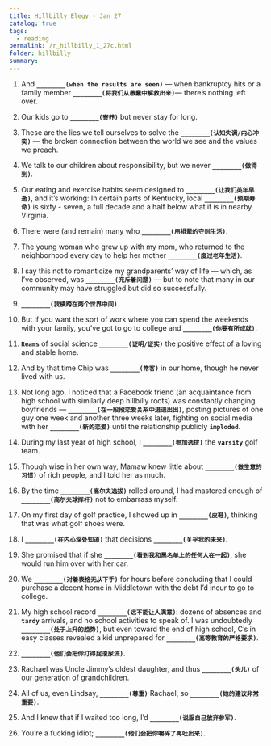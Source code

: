 ```yaml
---
title: Hillbilly Elegy - Jan 27
catalog: true
tags: 
  - reading
permalink: /r_hillbilly_1_27c.html
folder: hillbilly
summary: 
---
```



1.  And <b data-toggle="tooltip" data-original-title="{{site.data.answers.hill_d_8c_a1}}">`________(when the results are seen)`</b> — when bankruptcy hits or a family member <b data-toggle="tooltip" data-original-title="{{site.data.answers.hill_d_8_a2}}">`________(将我们从愚蠢中解救出来)`</b>— there’s nothing left over.

2.  Our kids go to <b data-toggle="tooltip" data-original-title="{{site.data.answers.hill_d_8c_b1}}">`________(寄养)`</b> but never stay for long.

3.  These are the lies we tell ourselves to solve the <b data-toggle="tooltip" data-original-title="{{site.data.answers.hill_d_8c_c1}}">`________(认知失调/内心冲突)`</b> — the broken connection between the world we see and the values we preach.

4.  We talk to our children about responsibility, but we never <b data-toggle="tooltip" data-original-title="{{site.data.answers.hill_d_8c_d1}}">`________(做得到)`</b>.

5.  Our eating and exercise habits seem designed to <b data-toggle="tooltip" data-original-title="{{site.data.answers.hill_d_8c_e2}}">`________(让我们英年早逝)`</b>, and it’s working: In certain parts of Kentucky, local <b data-toggle="tooltip" data-original-title="{{site.data.answers.hill_d_8c_e1}}">`________(预期寿命)`</b> is sixty - seven, a full decade and a half below what it is in nearby Virginia.

6.  There were (and remain) many who <b data-toggle="tooltip" data-original-title="{{site.data.answers.hill_d_8c_f1}}">`________(用祖辈的守则生活)`</b>.

7.  The young woman who grew up with my mom, who returned to the neighborhood every day to help her mother <b data-toggle="tooltip" data-original-title="{{site.data.answers.hill_d_8c_g1}}">`________(度过老年生活)`</b>.

8.  I say this not to romanticize my grandparents’ way of life — which, as I’ve observed, was <b data-toggle="tooltip" data-original-title="{{site.data.answers.hill_d_8c_h1}}">`________(充斥着问题)`</b> — but to note that many in our community may have struggled but did so successfully.

9.  <b data-toggle="tooltip" data-original-title="{{site.data.answers.hill_d_8c_i1}}">`________(我横跨在两个世界中间)`</b>.

10.  But if you want the sort of work where you can spend the weekends with your family, you’ve got to go to college and <b data-toggle="tooltip" data-original-title="{{site.data.answers.hill_d_8c_j1}}">`________(你要有所成就)`</b>.

11.  <b data-toggle="tooltip" data-original-title="{{site.data.glossary.Reams}}">`Reams`</b> of social science <b data-toggle="tooltip" data-original-title="{{site.data.answers.hill_d_8c_k1}}">`________(证明/证实)`</b> the positive effect of a loving and stable home.

12.  And by that time Chip was <b data-toggle="tooltip" data-original-title="{{site.data.answers.hill_d_8c_l1}}">`________(常客)`</b> in our home, though he never lived with us.

13.  Not long ago, I noticed that a Facebook friend (an acquaintance from high school with similarly deep hillbilly roots) was constantly changing boyfriends — <b data-toggle="tooltip" data-original-title="{{site.data.answers.hill_d_8c_m1}}">`________(在一段段恋爱关系中进进出出)`</b>, posting pictures of one guy one week and another three weeks later, fighting on social media with her <b data-toggle="tooltip" data-original-title="{{site.data.answers.hill_d_8c_m2}}">`________(新的恋爱)`</b> until the relationship publicly <b data-toggle="tooltip" data-original-title="{{site.data.glossary.imploded}}">`imploded`</b>.

14.  During my last year of high school, I <b data-toggle="tooltip" data-original-title="{{site.data.answers.hill_d_8c_n1}}">`________(参加选拔)`</b> the <b data-toggle="tooltip" data-original-title="{{site.data.glossary.varsity}}">`varsity`</b> golf team.

15.  Though wise in her own way, Mamaw knew little about <b data-toggle="tooltip" data-original-title="{{site.data.answers.hill_d_8c_o1}}">`________(做生意的习惯)`</b> of rich people, and I told her as much.

16.  By the time <b data-toggle="tooltip" data-original-title="{{site.data.answers.hill_d_8c_p1}}">`________(高尔夫选拔)`</b> rolled around, I had mastered enough of <b data-toggle="tooltip" data-original-title="{{site.data.answers.hill_d_8c_p2}}">`________(高尔夫球挥杆)`</b> not to embarrass myself.

17.  On my first day of golf practice, I showed up in <b data-toggle="tooltip" data-original-title="{{site.data.answers.hill_d_8c_q1}}">`________(皮鞋)`</b>, thinking that was what golf shoes were.

18.  I <b data-toggle="tooltip" data-original-title="{{site.data.answers.hill_d_8c_r1}}">`________(在内心深处知道)`</b> that decisions <b data-toggle="tooltip" data-original-title="{{site.data.answers.hill_d_8c_r2}}">`________(关乎我的未来)`</b>.

19.  She promised that if she <b data-toggle="tooltip" data-original-title="{{site.data.answers.hill_d_8c_s1}}">`________(看到我和黑名单上的任何人在一起)`</b>, she would run him over with her car.

20.  We <b data-toggle="tooltip" data-original-title="{{site.data.answers.hill_d_8c_t1}}">`________(对着表格无从下手)`</b> for hours before concluding that I could purchase a decent home in Middletown with the debt I’d incur to go to college.

21.  My high school record <b data-toggle="tooltip" data-original-title="{{site.data.answers.hill_d_8c_u1}}">`________(远不能让人满意)`</b>: dozens of absences and <b data-toggle="tooltip" data-original-title="{{site.data.glossary.tardy}}">`tardy`</b> arrivals, and no school activities to speak of. I was undoubtedly <b data-toggle="tooltip" data-original-title="{{site.data.answers.hill_d_8c_u2}}">`________(处于上升的趋势)`</b>, but even toward the end of high school, C’s in easy classes revealed a kid unprepared for <b data-toggle="tooltip" data-original-title="{{site.data.answers.hill_d_8c_u3}}">`________(高等教育的严格要求)`</b>.

22.  <b data-toggle="tooltip" data-original-title="{{site.data.answers.hill_d_8c_v1}}">`________(他们会把你打得屁滚尿流)`</b>.

23.  Rachael was Uncle Jimmy’s oldest daughter, and thus <b data-toggle="tooltip" data-original-title="{{site.data.answers.hill_d_8c_w1}}">`________(头儿)`</b> of our generation of grandchildren.

24.  All of us, even Lindsay, <b data-toggle="tooltip" data-original-title="{{site.data.answers.hill_d_8c_x1}}">`________(尊重)`</b> Rachael, so <b data-toggle="tooltip" data-original-title="{{site.data.answers.hill_d_8c_x2}}">`________(她的建议非常重要)`</b>.

25.  And I knew that if I waited too long, I’d <b data-toggle="tooltip" data-original-title="{{site.data.answers.hill_d_8c_y1}}">`________(说服自己放弃参军)`</b>.

26.  You’re a fucking idiot; <b data-toggle="tooltip" data-original-title="{{site.data.answers.hill_d_8c_z1}}">`________(他们会把你嚼碎了再吐出来)`</b>.